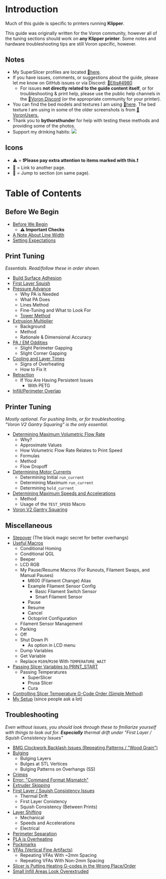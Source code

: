 # Introduction

Much of this guide is specific to printers running **Klipper**. 

This guide was originally written for the Voron community, however all of the tuning sections should work on **any Klipper printer**. Some notes and hardware troubleshooting tips are still Voron specific, however.
## Notes

- My SuperSlicer profiles are located [:page_facing_up:here](https://github.com/AndrewEllis93/Ellis-PIF-Profile).
- If you have issues, comments, or suggestions about the guide, please let me know on GitHub issues or via Discord: [:page_facing_up:Ellis#4980](https://discordapp.com/users/207622442842062849)
    - For issues **not directly related to the guide content itself**, or for troubleshooting & print help, please use the public help channels in the [:page_facing_up:Voron Discord](https://discord.gg/voron) (or the appropriate community for your printer). 
- You can find the bed models and textures I am using [:page_facing_up:here](https://github.com/VoronDesign/Voron-Extras/tree/main/Bed_Models). The bed texture I am using in some of the older screenshots is from [:page_facing_up:VoronUsers.](https://github.com/VoronDesign/VoronUsers/tree/master/slicer_configurations/PrusaSlicer/hartk1213/V0/Bed_Shape) 
- Thank you to **bythorsthunder** for help with testing these methods and providing some of the photos.
- Support my drinking habits:
[![](https://www.paypalobjects.com/en_US/i/btn/btn_donate_LG.gif)](https://www.paypal.com/paypalme/AndrewEllis93)

## Icons
- :warning: = **:exclamation:Please pay extra attention to items marked with this.:exclamation:**
- :page_facing_up: = Link to another page.
- :pushpin: = Jump to section (on same page).

# Table of Contents

## **Before We Begin**
- [Before We Begin](/articles/before_we_begin.md)
    - **:warning: Important Checks**
- [A Note About Line Width](/articles/a_note_about_line_width.md)
- [Setting Expectations](/articles/setting_expectations.md)

## **Print Tuning** 
*Essentials. Read/follow these in order shown.*
- [Build Surface Adhesion](/articles/build_surface_adhesion.md)
- [First Layer Squish](/articles/first_layer_squish.md)
- [Pressure Advance](/articles/pressure_advance.md)
    - Why PA is Needed
    - What PA Does
    - Lines Method
    - Fine-Tuning and What to Look For
    - [Tower Method](/articles/pressure_advance_tower_method.md) 
- [Extrusion Multiplier](/articles/extrusion_multiplier.md)
    - Background 
    - Method
    - Rationale & Dimensional Accuracy
- [PA / EM Oddities](/articles/pa_em_oddities.md)
    - Slight Perimeter Gapping
    - Slight Corner Gapping
- [Cooling and Layer Times](/articles/cooling_and_layer_times.md)
    - Signs of Overheating
    - How to Fix It
- [Retraction](/articles/retraction.md)
    - If You Are Having Persistent Issues
        - With PETG
- [Infill/Perimeter Overlap](/articles/infill_perimeter_overlap.md)

## **Printer Tuning**
*Mostly optional. For pushing limits, or for troubleshooting.\
"Voron V2 Gantry Squaring" is the only essential.*
- [Determining Maximum Volumetric Flow Rate](/articles/determining_max_volumetric_flow_rate.md)
    - Why?
    - Approximate Values
    - How Volumetric Flow Rate Relates to Print Speed
    - Formulas
    - Method
    - Flow Dropoff
- [Determining Motor Currents](/articles/determining_motor_currents.md)
    - Determining Initial `run_current`
    - Determining Maximum `run_current`
    - Determining `hold_current`
- [Determining Maximum Speeds and Accelerations](/articles/determining_max_speeds_accels.md)
    - Method
    - Usage of the `TEST_SPEED` Macro
- [Voron V2 Gantry Squaring](/articles/voron_v2_gantry_squaring.md)

## **Miscellaneous**
- [Stepover](/articles/stepover.md) (The black magic secret for better overhangs)
- [Useful Macros](/articles/useful_macros.md)
    - Conditional Homing
    - Conditional QGL
    - Beeper
    - LCD RGB
    - My Pause/Resume Macros (For Runouts, Filament Swaps, and Manual Pauses)
        - M600 (Filament Change) Alias
        - Example Filament Sensor Config
            - Basic Filament Switch Sensor
            - Smart Filament Sensor
        - Pause
        - Resume
        - Cancel
        - Octoprint Configuration 
    - Filament Sensor Management
    - Parking
    - Off
    - Shut Down Pi
        - As option in LCD menu
    - Dump Variables
    - Get Variable
    - Replace `M109`/`M190` With `TEMPERATURE_WAIT`
- [Passing Slicer Variables to PRINT_START](/articles/passing_slicer_variables.md)
    - Passing Temperatures
        - SuperSlicer
        - Prusa Slicer
        - Cura
- [Controlling Slicer Temperature G-Code Order (Simple Method)](/articles/controlling_slicer_g-code_order.md)
- [My Setup](/articles/my_setup.md) (since people ask a lot)

## **Troubleshooting**
*Even without issues, you should look through these to fmiliarize yourself with things to look out for. **Especially** thermal drift under "First Layer / Squish Consistency Issues"*
- [BMG Clockwork Backlash Issues (Repeating Patterns / "Wood Grain")](/articles/troubleshooting/bmg_clockwork_backlash.md)
- [Bulging](/articles/troubleshooting/bulging.md)
    - Bulging Layers
    - Bulges at STL Vertices
    - Bulging Patterns on Overhangs (SS)
- [Crimps](/articles/troubleshooting/crimps.md)
- [Error: "Command Format Mismatch"](/articles/troubleshooting/command_format_mismatch.md)
- [Extruder Skipping](/articles/troubleshooting/extruder_skipping.md)
- [First Layer / Squish Consistency Issues](/articles/troubleshooting/first_layer_squish_consistency.md)
    - Thermal Drift
    - First Layer Conistency
    - Squish Consistency (Between Prints)
- [Layer Shifting](/articles/troubleshooting/layer_shifting.md)
    - Mechanical
    - Speeds and Accelerations
    - Electrical
- [Perimeter Separation](/articles/troubleshooting/perimeter_separation.md)
- [PLA is Overheating](/articles/troubleshooting/pla_overheating.md)
- [Pockmarks](/articles/troubleshooting/pockmarks.md)
- [VFAs (Vertical Fine Artifacts)](/articles/troubleshooting/vfas.md)
    - Repeating VFAs With ~2mm Spacing
    - Repeating VFAs With Non-2mm Spacing
- [Slicer is Putting Heating G-codes in the Wrong Place/Order](/articles/troubleshooting/slicer_putting_heating_g-codes_wrong_order.md)
- [Small Infill Areas Look Overextruded](/articles/troubleshooting/small_infill_areas_overextruded.md)